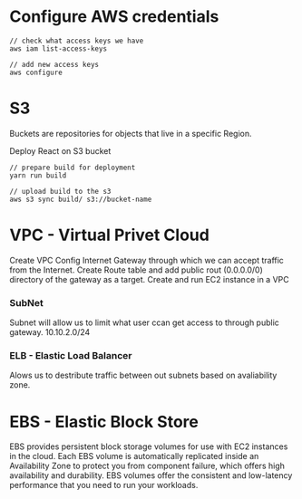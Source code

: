 # Configure AWS credentials

```
// check what access keys we have
aws iam list-access-keys

// add new access keys
aws configure
```

# S3 

Buckets are repositories for objects that live in a specific Region. 

Deploy React on S3 bucket
```
// prepare build for deployment
yarn run build

// upload build to the s3
aws s3 sync build/ s3://bucket-name
```

# VPC - Virtual Privet Cloud

Create VPC
Config Internet Gateway through which we can accept traffic from the Internet.
Create Route table and add public rout (0.0.0.0/0) directory of the gateway as a target.
Create and run EC2 instance in a VPC

### SubNet

Subnet will allow us to limit what user ccan get access to through public gateway.
10.10.2.0/24

### ELB - Elastic Load Balancer

Alows us to destribute traffic between out subnets based on avaliability zone.


# EBS - Elastic Block Store

EBS provides persistent block storage volumes for use with EC2 instances in the cloud. Each EBS volume is automatically replicated inside an Availability Zone to protect you from component failure, which offers high availability and durability. EBS volumes offer the consistent and low-latency performance that you need to run your workloads.

